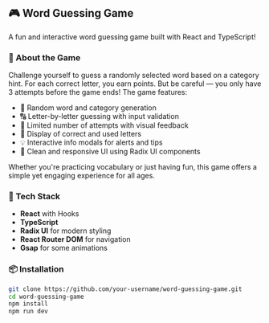 ## 🎮 Word Guessing Game

A fun and interactive word guessing game built with React and TypeScript!

### 🧠 About the Game

Challenge yourself to guess a randomly selected word based on a category hint. For each correct letter, you earn points. But be careful — you only have 3 attempts before the game ends! The game features:

- 🎯 Random word and category generation  
- 🔠 Letter-by-letter guessing with input validation  
- 🚫 Limited number of attempts with visual feedback  
- 🧩 Display of correct and used letters  
- 💡 Interactive info modals for alerts and tips  
- 🎨 Clean and responsive UI using Radix UI components

Whether you're practicing vocabulary or just having fun, this game offers a simple yet engaging experience for all ages.

### 🚀 Tech Stack

- **React** with Hooks  
- **TypeScript**  
- **Radix UI** for modern styling  
- **React Router DOM** for navigation
- **Gsap** for some animations

### 📦 Installation

```bash
git clone https://github.com/your-username/word-guessing-game.git
cd word-guessing-game
npm install
npm run dev
